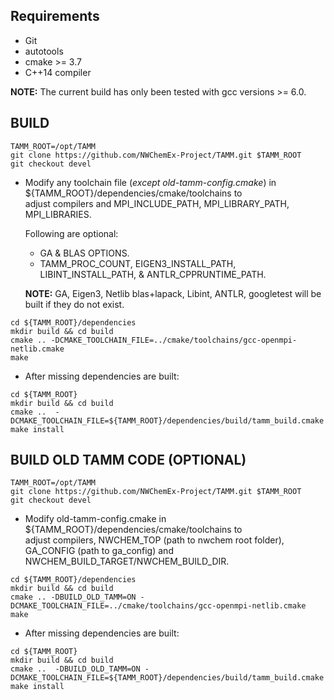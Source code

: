 
Requirements
------------
- Git
- autotools
- cmake >= 3.7
- C++14 compiler

**NOTE:** The current build has only been tested with gcc versions >= 6.0.

BUILD
-----

```
TAMM_ROOT=/opt/TAMM  
git clone https://github.com/NWChemEx-Project/TAMM.git $TAMM_ROOT  
git checkout devel
```

- Modify any toolchain file (*except old-tamm-config.cmake*) in ${TAMM_ROOT}/dependencies/cmake/toolchains to  
  adjust compilers and MPI_INCLUDE_PATH, MPI_LIBRARY_PATH, MPI_LIBRARIES.

  Following are optional:
  - GA & BLAS OPTIONS.
  - TAMM_PROC_COUNT, EIGEN3_INSTALL_PATH, LIBINT_INSTALL_PATH,
  & ANTLR_CPPRUNTIME_PATH.


  **NOTE:** GA, Eigen3, Netlib blas+lapack, Libint, ANTLR, googletest will be
  built if they do not exist.


```
cd ${TAMM_ROOT}/dependencies  
mkdir build && cd build  
cmake .. -DCMAKE_TOOLCHAIN_FILE=../cmake/toolchains/gcc-openmpi-netlib.cmake
make  
```

- After missing dependencies are built:

```
cd ${TAMM_ROOT}  
mkdir build && cd build  
cmake ..  -DCMAKE_TOOLCHAIN_FILE=${TAMM_ROOT}/dependencies/build/tamm_build.cmake  
make install
```


BUILD OLD TAMM CODE (OPTIONAL)
------------------------------

```
TAMM_ROOT=/opt/TAMM  
git clone https://github.com/NWChemEx-Project/TAMM.git $TAMM_ROOT  
git checkout devel
```

 - Modify old-tamm-config.cmake in ${TAMM_ROOT}/dependencies/cmake/toolchains to  
  adjust compilers, NWCHEM_TOP (path to nwchem root folder), GA_CONFIG (path to ga_config)
  and NWCHEM_BUILD_TARGET/NWCHEM_BUILD_DIR.

```
cd ${TAMM_ROOT}/dependencies  
mkdir build && cd build  
cmake .. -DBUILD_OLD_TAMM=ON -DCMAKE_TOOLCHAIN_FILE=../cmake/toolchains/gcc-openmpi-netlib.cmake
make  
```

- After missing dependencies are built:

```
cd ${TAMM_ROOT}  
mkdir build && cd build  
cmake ..  -DBUILD_OLD_TAMM=ON -DCMAKE_TOOLCHAIN_FILE=${TAMM_ROOT}/dependencies/build/tamm_build.cmake  
make install
```
